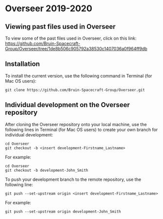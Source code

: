 # Overseer 2019-2020

## Viewing past files used in Overseer

To view some of the past files used in Overseer, click on this link: https://github.com/Bruin-Spacecraft-Group/Overseer/tree/1de8b506c905792a38530c1407036a0f964ff9db

## Installation

To install the current version, use the following command in Terminal (for Mac OS users):
```
git clone https://github.com/Bruin-Spacecraft-Group/Overseer.git
```

## Individual development on the Overseer repository

After cloning the Overseer repository onto your local machine, use the following lines in Terminal (for Mac OS users) to create your own branch for individual development:
```
cd Overseer
git checkout -b <insert development-Firstname_Lastname>
```
For example:
```
cd Overseer
git checkout -b development-John_Smith
```

To push your development branch to the remote repository, use the following line:
```
git push --set-upstream origin <insert development-Firstname_Lastname>
```
For example:
```
git push --set-upstream origin development-John_Smith
```
